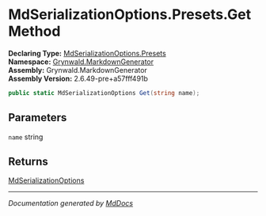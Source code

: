 ﻿<!--  
  <auto-generated>   
    The contents of this file were generated by a tool.  
    Changes to this file may be list if the file is regenerated  
  </auto-generated>   
-->

# MdSerializationOptions.Presets.Get Method

**Declaring Type:** [MdSerializationOptions.Presets](../index.md)  
**Namespace:** [Grynwald.MarkdownGenerator](../../../index.md)  
**Assembly:** Grynwald.MarkdownGenerator  
**Assembly Version:** 2.6.49\-pre+a57fff491b

```csharp
public static MdSerializationOptions Get(string name);
```

## Parameters

`name`  string

## Returns

[MdSerializationOptions](../../index.md)

___

*Documentation generated by [MdDocs](https://github.com/ap0llo/mddocs)*

